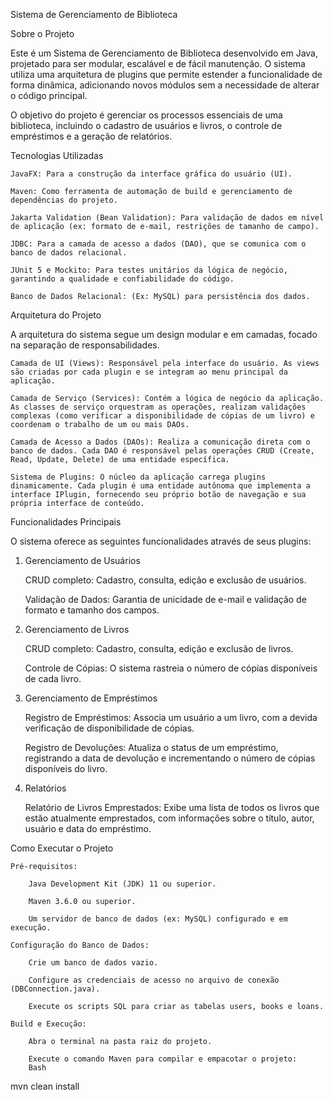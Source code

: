 Sistema de Gerenciamento de Biblioteca

Sobre o Projeto

Este é um Sistema de Gerenciamento de Biblioteca desenvolvido em Java, projetado para ser modular, escalável e de fácil manutenção. O sistema utiliza uma arquitetura de plugins que permite estender a funcionalidade de forma dinâmica, adicionando novos módulos sem a necessidade de alterar o código principal.

O objetivo do projeto é gerenciar os processos essenciais de uma biblioteca, incluindo o cadastro de usuários e livros, o controle de empréstimos e a geração de relatórios.

Tecnologias Utilizadas

    JavaFX: Para a construção da interface gráfica do usuário (UI).

    Maven: Como ferramenta de automação de build e gerenciamento de dependências do projeto.

    Jakarta Validation (Bean Validation): Para validação de dados em nível de aplicação (ex: formato de e-mail, restrições de tamanho de campo).

    JDBC: Para a camada de acesso a dados (DAO), que se comunica com o banco de dados relacional.

    JUnit 5 e Mockito: Para testes unitários da lógica de negócio, garantindo a qualidade e confiabilidade do código.

    Banco de Dados Relacional: (Ex: MySQL) para persistência dos dados.

Arquitetura do Projeto

A arquitetura do sistema segue um design modular e em camadas, focado na separação de responsabilidades.

    Camada de UI (Views): Responsável pela interface do usuário. As views são criadas por cada plugin e se integram ao menu principal da aplicação.

    Camada de Serviço (Services): Contém a lógica de negócio da aplicação. As classes de serviço orquestram as operações, realizam validações complexas (como verificar a disponibilidade de cópias de um livro) e coordenam o trabalho de um ou mais DAOs.

    Camada de Acesso a Dados (DAOs): Realiza a comunicação direta com o banco de dados. Cada DAO é responsável pelas operações CRUD (Create, Read, Update, Delete) de uma entidade específica.

    Sistema de Plugins: O núcleo da aplicação carrega plugins dinamicamente. Cada plugin é uma entidade autônoma que implementa a interface IPlugin, fornecendo seu próprio botão de navegação e sua própria interface de conteúdo.

Funcionalidades Principais

O sistema oferece as seguintes funcionalidades através de seus plugins:

1. Gerenciamento de Usuários

    CRUD completo: Cadastro, consulta, edição e exclusão de usuários.

    Validação de Dados: Garantia de unicidade de e-mail e validação de formato e tamanho dos campos.

2. Gerenciamento de Livros

    CRUD completo: Cadastro, consulta, edição e exclusão de livros.

    Controle de Cópias: O sistema rastreia o número de cópias disponíveis de cada livro.

3. Gerenciamento de Empréstimos

    Registro de Empréstimos: Associa um usuário a um livro, com a devida verificação de disponibilidade de cópias.

    Registro de Devoluções: Atualiza o status de um empréstimo, registrando a data de devolução e incrementando o número de cópias disponíveis do livro.

4. Relatórios

    Relatório de Livros Emprestados: Exibe uma lista de todos os livros que estão atualmente emprestados, com informações sobre o título, autor, usuário e data do empréstimo.

Como Executar o Projeto

    Pré-requisitos:

        Java Development Kit (JDK) 11 ou superior.

        Maven 3.6.0 ou superior.

        Um servidor de banco de dados (ex: MySQL) configurado e em execução.

    Configuração do Banco de Dados:

        Crie um banco de dados vazio.

        Configure as credenciais de acesso no arquivo de conexão (DBConnection.java).

        Execute os scripts SQL para criar as tabelas users, books e loans.

    Build e Execução:

        Abra o terminal na pasta raiz do projeto.

        Execute o comando Maven para compilar e empacotar o projeto:
        Bash

mvn clean install
